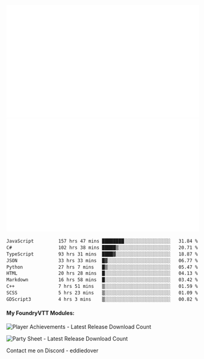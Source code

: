 
![](https://raw.githubusercontent.com/eddiedover/ghstats/master/generated/overview.svg)
![](https://raw.githubusercontent.com/eddiedover/ghstats/master/generated/languages.svg)

<!--START_SECTION:waka-->

```txt
JavaScript         157 hrs 47 mins ████████░░░░░░░░░░░░░░░░░   31.84 %
C#                 102 hrs 38 mins █████▒░░░░░░░░░░░░░░░░░░░   20.71 %
TypeScript         93 hrs 31 mins  ████▓░░░░░░░░░░░░░░░░░░░░   18.87 %
JSON               33 hrs 33 mins  █▓░░░░░░░░░░░░░░░░░░░░░░░   06.77 %
Python             27 hrs 7 mins   █▒░░░░░░░░░░░░░░░░░░░░░░░   05.47 %
HTML               20 hrs 28 mins  █░░░░░░░░░░░░░░░░░░░░░░░░   04.13 %
Markdown           16 hrs 58 mins  █░░░░░░░░░░░░░░░░░░░░░░░░   03.42 %
C++                7 hrs 51 mins   ▒░░░░░░░░░░░░░░░░░░░░░░░░   01.59 %
SCSS               5 hrs 23 mins   ▒░░░░░░░░░░░░░░░░░░░░░░░░   01.09 %
GDScript3          4 hrs 3 mins    ▒░░░░░░░░░░░░░░░░░░░░░░░░   00.82 %
```

<!--END_SECTION:waka-->

#### My FoundryVTT Modules:

  ![Player Achievements - Latest Release Download Count](https://img.shields.io/badge/dynamic/json?label=Player%20Achievements%20-%20Downloads@latest&query=assets%5B1%5D.download_count&url=https%3A%2F%2Fapi.github.com%2Frepos%2FEddieDover%2Ffvtt-player-achievements%2Freleases%2Flatest)

  ![Party Sheet - Latest Release Download Count](https://img.shields.io/badge/dynamic/json?label=Party%20Sheet%20-%20Downloads@latest&query=assets%5B1%5D.download_count&url=https%3A%2F%2Fapi.github.com%2Frepos%2FEddieDover%2Ffvtt-party-sheet%2Freleases%2Flatest)

<a rel="me" href="https://techhub.social/@EddieDover"></a>

Contact me on Discord - eddiedover

